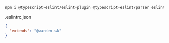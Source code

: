 ```sh
npm i @typescript-eslint/eslint-plugin @typescript-eslint/parser eslint eslint-plugin-prettier prettier typescript @warden-sk/eslint-config --save-dev
```

.eslintrc.json

```json
{
  "extends": "@warden-sk"
}
```
